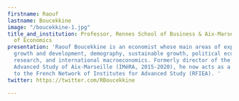 ```yaml
---
firstname: Raouf
lastname: Boucekkine
image: "/boucekkine-1.jpg"
title_and_institution: Professor, Rennes School of Business & Aix-Marseille School
  of Economics
presentation: 'Raouf Boucekkine is an economist whose main areas of expertise are
  growth and development, demography, sustainable growth, political economy, operation
  research, and international macroeconomics. Formerly director of the Institute for
  Advanced Study of Aix-Marseille (IMéRA, 2015-2020), he now acts as a special counsellor
  to the French Network of Institutes for Advanced Study (RFIEA). '
twitter: https://twitter.com/RBoucekkine

---
```

